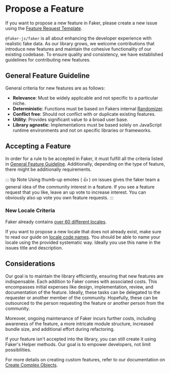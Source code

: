 # Propose a Feature

If you want to propose a new feature in Faker, please create a new issue using the [Feature Request Template](https://github.com/faker-js/faker/issues/new?labels=s%3A+pending+triage%2Cc%3A+feature%2Cs%3A+waiting+for+user+interest&projects=&template=feature_request.yml).

`@faker-js/faker` is all about enhancing the developer experience with realistic fake data.
As our library grows, we welcome contributions that introduce new features and maintain the cohesive functionality of our existing codebase.
To ensure quality and consistency, we have established guidelines for contributing new features.

## General Feature Guideline

General criteria for new features are as follows:

- **Relevance**: Must be widely applicable and not specific to a particular niche.
- **Deterministic**: Functions must be based on Fakers internal [Randomizer](/api/randomizer).
- **Conflict free**: Should not conflict with or duplicate existing features.
- **Utility**: Provides significant value to a broad user base.
- **Library agnostic**: Implementations must be based solely on JavaScript runtime environments and not on specific libraries or frameworks.

## Accepting a Feature

In order for a rule to be accepted in Faker, it must fulfill all the criteria listed in [General Feature Guideline](#general-feature-guideline).
Additionally, depending on the type of feature, there might be additionally requirements.

::: tip Note
Using thumb-up emotes ( :+1: ) on issues gives the faker team a general idea of the community interest in a feature.
If you see a feature request that you like, leave an up vote to increase interest.
You can obviously also up vote you own feature requests.
:::

### New Locale Criteria

Faker already contains [over 60 different locales](/guide/localization#available-locales).

If you want to propose a new locale that does not already exist, make sure to read our guide on [locale code names](/guide/localization#locale-codes).
You should be able to name your locale using the provided systematic way.
Ideally you use this name in the issues title and description.

## Considerations

Our goal is to maintain the library efficiently, ensuring that new features are indispensable.
Each addition to Faker comes with associated costs.
This encompasses initial expenses like design, implementation, review, and documentation of the feature.
Ideally, these tasks can be delegated to the requester or another member of the community.
Hopefully, these can be outsourced to the person requesting the feature or another person from the community.

Moreover, ongoing maintenance of Faker incurs further costs, including awareness of the feature, a more intricate module structure, increased bundle size, and additional effort during refactoring. 

If your feature isn't accepted into the library, you can still create it using Faker's Helper methods. 
Our goal is to empower developers, not limit possibilities.

For more details on creating custom features, refer to our documentation on [Create Complex Objects](/guide/usage#create-complex-objects).
